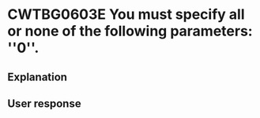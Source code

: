 # CWTBG0603E You must specify all or none of the following parameters: ''0''.

## Explanation

## User response